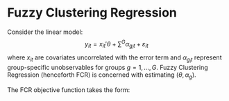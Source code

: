 # Fuzzy Clustering Regression

Consider the linear model:
$$ y_{it} = x_{it}'\theta + \sum^G\alpha_{g_it}+\varepsilon_{it}$$
where $x_{it}$ are covariates uncorrelated with the error term and $\alpha_{g_it}$ represent group-specific unobservables for groups $g=1,\ldots,G$. Fuzzy Clustering Regression (henceforth FCR) is concerned with estimating $(\theta,\alpha_g)$.

The FCR objective function takes the form:
